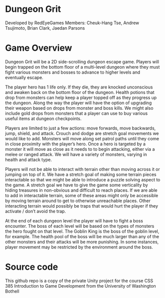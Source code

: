 # Dungeon Grit
Developed by RedEyeGames
Members: Cheuk-Hang Tse, Andrew Tsujimoto, Brian Clark, Jaedan Parsons


# Game Overview
Dungeon Grit will be a 2D side-scrolling dungeon escape game.  Players will begin trapped on the bottom floor of a multi-level dungeon where they must fight various monsters and bosses to advance to higher levels and eventually escape.

The player hero has 1 life only.  If they die, they are knocked unconscious and awaken back on the bottom floor of the dungeon.  Health potions that drop from monsters can help keep a player topped off as they progress up the dungeon.  Along the way the player will have the option of upgrading their weapon based on drops from monster and boss kills.  We might also include gold drops from monsters that a player can use to buy various useful items at dungeon checkpoints.

Players are limited to just a few actions:  move forwards, move backwards, jump, shield, and attack.  Crouch and dodge are stretch goal movements we would like to add.  Monsters will move along set patrol paths until they come in close proximity with the player’s hero.  Once a hero is targeted by a monster it will move as close as it needs to to begin attacking, either via a melee or ranged attack.  We will have a variety of monsters, varying in health and attack type.

Players will not be able to interact with terrain other than moving across it or jumping on top of it.  We have a stretch goal of making some terrain pieces interactable so that we might be able to introduce a puzzle solving aspect to the game.  A stretch goal we have to give the game some verticality by hiding treasures in non-obvious and difficult to reach places.  If we are able to add in interactable terrain, some of these areas might only be accessible by moving terrain around to get to otherwise unreachable places.  Other interacting terrain would possibly be traps that would hurt the player if they activate / don’t avoid the trap.

At the end of each dungeon level the player will have to fight a boss encounter.  The boss of each level will be based on the types of monsters the hero fought on that level.  The Goblin King is the boss of the goblin level, for example.  The health pool of the boss will be much larger than any of the other monsters and their attacks will be more punishing.  In some instances, player movement may be restricted by the environment around the boss.

# Source code
This github repo is a copy of the private Unity project for the course CSS 385 Introduction to Game Development from the University of Washington Bothell
